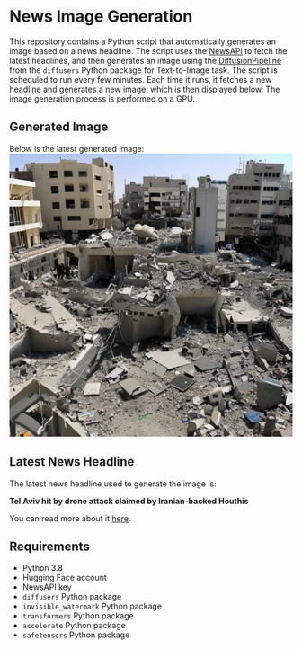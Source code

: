 # News Image Generation
This repository contains a Python script that automatically generates an image based on a news headline. The script uses the [NewsAPI](https://newsapi.org/) to fetch the latest headlines, and then generates an image using the [DiffusionPipeline](https://github.com/huggingface/diffusers) from the `diffusers` Python package for Text-to-Image task.
The script is scheduled to run every few minutes. Each time it runs, it fetches a new headline and generates a new image, which is then displayed below. The image generation process is performed on a GPU.

## Generated Image
Below is the latest generated image:
![Generated Image](image.png)

## Latest News Headline
The latest news headline used to generate the image is:

**Tel Aviv hit by drone attack claimed by Iranian-backed Houthis**

You can read more about it [here](https://news.google.com/rss/articles/CBMidWh0dHBzOi8vd3d3LnJldXRlcnMuY29tL3dvcmxkL21pZGRsZS1lYXN0L2lzcmFlbGktbWlsaXRhcnktc2F5cy10ZWwtYXZpdi1ibGFzdC1hcHBhcmVudGx5LWNhdXNlZC1ieS1kcm9uZS0yMDI0LTA3LTE5L9IBAA?oc=5).

## Requirements
- Python 3.8
- Hugging Face account
- NewsAPI key
- `diffusers` Python package
- `invisible_watermark` Python package
- `transformers` Python package
- `accelerate` Python package
- `safetensors` Python package
